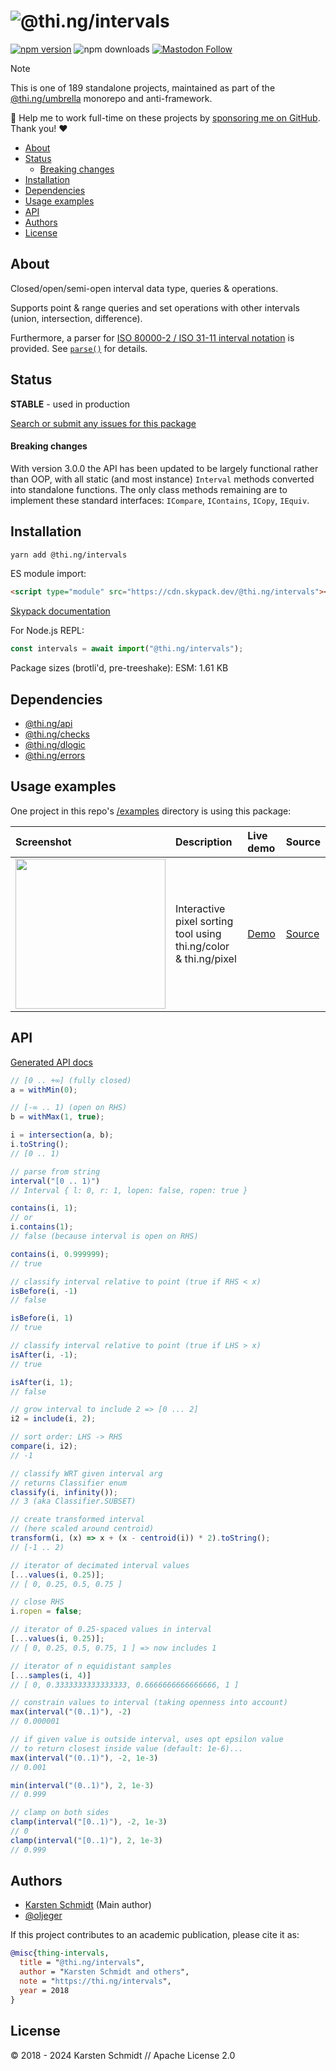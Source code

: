 <!-- This file is generated - DO NOT EDIT! -->
<!-- Please see: https://github.com/thi-ng/umbrella/blob/develop/CONTRIBUTING.md#changes-to-readme-files -->

# ![@thi.ng/intervals](https://media.thi.ng/umbrella/banners-20230807/thing-intervals.svg?86016315)

[![npm version](https://img.shields.io/npm/v/@thi.ng/intervals.svg)](https://www.npmjs.com/package/@thi.ng/intervals)
![npm downloads](https://img.shields.io/npm/dm/@thi.ng/intervals.svg)
[![Mastodon Follow](https://img.shields.io/mastodon/follow/109331703950160316?domain=https%3A%2F%2Fmastodon.thi.ng&style=social)](https://mastodon.thi.ng/@toxi)

> [!NOTE]
> This is one of 189 standalone projects, maintained as part
> of the [@thi.ng/umbrella](https://github.com/thi-ng/umbrella/) monorepo
> and anti-framework.
>
> 🚀 Help me to work full-time on these projects by [sponsoring me on
> GitHub](https://github.com/sponsors/postspectacular). Thank you! ❤️

- [About](#about)
- [Status](#status)
    - [Breaking changes](#breaking-changes)
- [Installation](#installation)
- [Dependencies](#dependencies)
- [Usage examples](#usage-examples)
- [API](#api)
- [Authors](#authors)
- [License](#license)

## About

Closed/open/semi-open interval data type, queries & operations.

Supports point & range queries and set operations with other intervals
(union, intersection, difference).

Furthermore, a parser for [ISO 80000-2 / ISO 31-11 interval
notation](https://en.wikipedia.org/wiki/ISO_31-11#Sets) is provided. See
[`parse()`](https://docs.thi.ng/umbrella/intervals/functions/parse.html) for
details.

## Status

**STABLE** - used in production

[Search or submit any issues for this package](https://github.com/thi-ng/umbrella/issues?q=%5Bintervals%5D+in%3Atitle)

#### Breaking changes

With version 3.0.0 the API has been updated to be largely functional rather than
OOP, with all static (and most instance) `Interval` methods converted into
standalone functions. The only class methods remaining are to implement these
standard interfaces: `ICompare`, `IContains`, `ICopy`, `IEquiv`.

## Installation

```bash
yarn add @thi.ng/intervals
```

ES module import:

```html
<script type="module" src="https://cdn.skypack.dev/@thi.ng/intervals"></script>
```

[Skypack documentation](https://docs.skypack.dev/)

For Node.js REPL:

```js
const intervals = await import("@thi.ng/intervals");
```

Package sizes (brotli'd, pre-treeshake): ESM: 1.61 KB

## Dependencies

- [@thi.ng/api](https://github.com/thi-ng/umbrella/tree/develop/packages/api)
- [@thi.ng/checks](https://github.com/thi-ng/umbrella/tree/develop/packages/checks)
- [@thi.ng/dlogic](https://github.com/thi-ng/umbrella/tree/develop/packages/dlogic)
- [@thi.ng/errors](https://github.com/thi-ng/umbrella/tree/develop/packages/errors)

## Usage examples

One project in this repo's
[/examples](https://github.com/thi-ng/umbrella/tree/develop/examples)
directory is using this package:

| Screenshot                                                                                                           | Description                                                      | Live demo                                           | Source                                                                           |
|:---------------------------------------------------------------------------------------------------------------------|:-----------------------------------------------------------------|:----------------------------------------------------|:---------------------------------------------------------------------------------|
| <img src="https://raw.githubusercontent.com/thi-ng/umbrella/develop/assets/examples/pixel-sorting.png" width="240"/> | Interactive pixel sorting tool using thi.ng/color & thi.ng/pixel | [Demo](https://demo.thi.ng/umbrella/pixel-sorting/) | [Source](https://github.com/thi-ng/umbrella/tree/develop/examples/pixel-sorting) |

## API

[Generated API docs](https://docs.thi.ng/umbrella/intervals/)

```ts
// [0 .. +∞] (fully closed)
a = withMin(0);

// [-∞ .. 1) (open on RHS)
b = withMax(1, true);

i = intersection(a, b);
i.toString();
// [0 .. 1)

// parse from string
interval("[0 .. 1)")
// Interval { l: 0, r: 1, lopen: false, ropen: true }

contains(i, 1);
// or
i.contains(1);
// false (because interval is open on RHS)

contains(i, 0.999999);
// true

// classify interval relative to point (true if RHS < x)
isBefore(i, -1)
// false

isBefore(i, 1)
// true

// classify interval relative to point (true if LHS > x)
isAfter(i, -1);
// true

isAfter(i, 1);
// false

// grow interval to include 2 => [0 ... 2]
i2 = include(i, 2);

// sort order: LHS -> RHS
compare(i, i2);
// -1

// classify WRT given interval arg
// returns Classifier enum
classify(i, infinity());
// 3 (aka Classifier.SUBSET)

// create transformed interval
// (here scaled around centroid)
transform(i, (x) => x + (x - centroid(i)) * 2).toString();
// [-1 .. 2)

// iterator of decimated interval values
[...values(i, 0.25)];
// [ 0, 0.25, 0.5, 0.75 ]

// close RHS
i.ropen = false;

// iterator of 0.25-spaced values in interval
[...values(i, 0.25)];
// [ 0, 0.25, 0.5, 0.75, 1 ] => now includes 1

// iterator of n equidistant samples
[...samples(i, 4)]
// [ 0, 0.3333333333333333, 0.6666666666666666, 1 ]

// constrain values to interval (taking openness into account)
max(interval("(0..1)"), -2)
// 0.000001

// if given value is outside interval, uses opt epsilon value
// to return closest inside value (default: 1e-6)...
max(interval("(0..1)"), -2, 1e-3)
// 0.001

min(interval("(0..1)"), 2, 1e-3)
// 0.999

// clamp on both sides
clamp(interval("[0..1)"), -2, 1e-3)
// 0
clamp(interval("[0..1)"), 2, 1e-3)
// 0.999
```

## Authors

- [Karsten Schmidt](https://thi.ng) (Main author)
- [@oljeger](https://github.com/oljeger)

If this project contributes to an academic publication, please cite it as:

```bibtex
@misc{thing-intervals,
  title = "@thi.ng/intervals",
  author = "Karsten Schmidt and others",
  note = "https://thi.ng/intervals",
  year = 2018
}
```

## License

&copy; 2018 - 2024 Karsten Schmidt // Apache License 2.0
